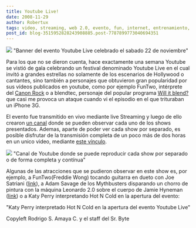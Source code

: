 ```yaml
---
title: Youtube Live!
date: 2008-11-29
author: Robertux
tags: video, streaming, web 2.0, evento, fun, internet, entrenamiento, interesante, live, youtube
post_id: blog-3515952828243908885.post-7787899773040694351
---
```


[![](https://2.bp.blogspot.com/_jH77WNrMVRA/STCY9hCB0OI/AAAAAAAAExY/dqRTcD-1kAY/s400/YouTube+-+Live%27s+Channel.png)](https://2.bp.blogspot.com/_jH77WNrMVRA/STCY9hCB0OI/AAAAAAAAExY/dqRTcD-1kAY/s1600-h/YouTube+-+Live%27s+Channel.png)
"Banner del evento Youtube
Live celebrado el sabado 22 de noviembre"

Para los que no se dieron cuenta, hace exactamente una semana Youtube se vistió de gala celebrando un festival denominado Youtube Live en el cual invitó a grandes estrellas no solamente de los escenarios de Hollywood o cantantes, sino también a personajes que obtuvieron gran popularidad por sus vídeos publicados en youtube, como por ejemplo FunTwo, intérprete del [Canon Rock](http://www.youtube.com/watch?v=QjA5faZF1A8&feature=related) o a blendtec, personaje del popular programa [Will it blend?](http://www.willitblend.com/) que casi me provoca un ataque cuando vi el episodio en el que trituraban un iPhone 3G.

El evento fue transmitido en vivo mediante live Streaming y luego de ello crearon [un canal](http://www.youtube.com/user/Live) donde se pueden observar cada uno de los shows presentados. Ademas, aparte de poder ver cada show por separado, es posible disfrutar de la transmisión completa de un poco más de dos horas en un unico video, mediante [este vínculo](http://www.youtube.com/watch?v=wTnsBP9u-TQ).

[![](https://4.bp.blogspot.com/_jH77WNrMVRA/STCa_1cKmoI/AAAAAAAAExg/TW8OmoWUMEA/s400/YoutubeLive.png)](https://4.bp.blogspot.com/_jH77WNrMVRA/STCa_1cKmoI/AAAAAAAAExg/TW8OmoWUMEA/s1600-h/YoutubeLive.png)
"Canal de Youtube donde se
puede reproducir cada show por separado o de forma completa y contínua"

Algunas de las atracciones que se pudieron observar en este show es, por ejemplo, a FunTwo(Freddie Wong) tocando guitarra en dueto con Joe Satriani ([link](http://www.youtube.com/watch?v=OBHfb2sVWV4)), a Adam Savage de los Mythbusters disparando un chorro de pintura con la máquina Leonardo 2.0 sobre el cuerpo de Jamie Hyneman ([link](http://www.youtube.com/watch?v=7A0sjIh6_YQ)) o a Katy Perry interpretando Hot N Cold en la apertura del evento:

"Katy Perry interpretado Hot N Cold en
la apertura del evento Youtube Live"

Copyleft Rodrigo S. Amaya C. y el staff del Sr. Byte